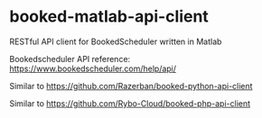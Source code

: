 # booked-matlab-api-client
RESTful API client for BookedScheduler written in Matlab

Bookedscheduler API reference: https://www.bookedscheduler.com/help/api/

Similar to https://github.com/Razerban/booked-python-api-client

Similar to https://github.com/Rybo-Cloud/booked-php-api-client
